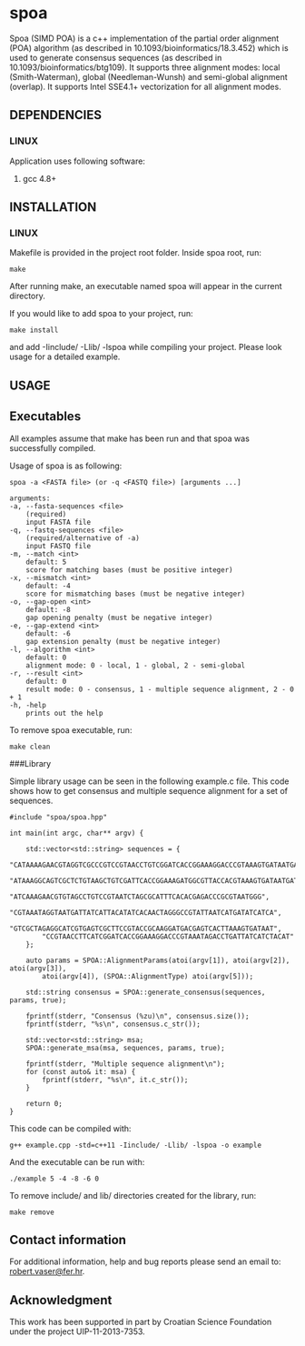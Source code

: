 # spoa

Spoa (SIMD POA) is a c++ implementation of the partial order alignment (POA) algorithm (as described in 10.1093/bioinformatics/18.3.452) which is used to generate consensus sequences (as described in 10.1093/bioinformatics/btg109). It supports three alignment modes: local (Smith-Waterman), global (Needleman-Wunsh) and semi-global alignment (overlap). It supports Intel SSE4.1+ vectorization for all alignment modes.

## DEPENDENCIES

### LINUX

Application uses following software:

1. gcc 4.8+

## INSTALLATION

### LINUX

Makefile is provided in the project root folder. Inside spoa root, run:

    make

After running make, an executable named spoa will appear in the current directory.

If you would like to add spoa to your project, run:

    make install

and add -Iinclude/ -Llib/ -lspoa while compiling your project. Please look usage for a
detailed example.

## USAGE

## Executables

All examples assume that make has been run and that spoa was successfully compiled.

Usage of spoa is as following:

    spoa -a <FASTA file> (or -q <FASTQ file>) [arguments ...]

    arguments:
    -a, --fasta-sequences <file>
        (required)
        input FASTA file
    -q, --fastq-sequences <file>
        (required/alternative of -a)
        input FASTQ file
    -m, --match <int>
        default: 5
        score for matching bases (must be positive integer)
    -x, --mismatch <int>
        default: -4
        score for mismatching bases (must be negative integer)
    -o, --gap-open <int>
        default: -8
        gap opening penalty (must be negative integer)
    -e, --gap-extend <int>
        default: -6
        gap extension penalty (must be negative integer)
    -l, --algorithm <int>
        default: 0
        alignment mode: 0 - local, 1 - global, 2 - semi-global
    -r, --result <int>
        default: 0
        result mode: 0 - consensus, 1 - multiple sequence alignment, 2 - 0 + 1
    -h, -help
        prints out the help

To remove spoa executable, run:

    make clean

###Library

Simple library usage can be seen in the following example.c file. This code shows
how to get consensus and multiple sequence alignment for a set of sequences.

    #include "spoa/spoa.hpp"

    int main(int argc, char** argv) {

        std::vector<std::string> sequences = {
            "CATAAAAGAACGTAGGTCGCCCGTCCGTAACCTGTCGGATCACCGGAAAGGACCCGTAAAGTGATAATGAT",
            "ATAAAGGCAGTCGCTCTGTAAGCTGTCGATTCACCGGAAAGATGGCGTTACCACGTAAAGTGATAATGATTAT",
            "ATCAAAGAACGTGTAGCCTGTCCGTAATCTAGCGCATTTCACACGAGACCCGCGTAATGGG",
            "CGTAAATAGGTAATGATTATCATTACATATCACAACTAGGGCCGTATTAATCATGATATCATCA",
            "GTCGCTAGAGGCATCGTGAGTCGCTTCCGTACCGCAAGGATGACGAGTCACTTAAAGTGATAAT",
            "CCGTAACCTTCATCGGATCACCGGAAAGGACCCGTAAATAGACCTGATTATCATCTACAT"
        };

        auto params = SPOA::AlignmentParams(atoi(argv[1]), atoi(argv[2]), atoi(argv[3]),
            atoi(argv[4]), (SPOA::AlignmentType) atoi(argv[5]));

        std::string consensus = SPOA::generate_consensus(sequences, params, true);

        fprintf(stderr, "Consensus (%zu)\n", consensus.size());
        fprintf(stderr, "%s\n", consensus.c_str());

        std::vector<std::string> msa;
        SPOA::generate_msa(msa, sequences, params, true);

        fprintf(stderr, "Multiple sequence alignment\n");
        for (const auto& it: msa) {
            fprintf(stderr, "%s\n", it.c_str());
        }

        return 0;
    }

This code can be compiled with:

    g++ example.cpp -std=c++11 -Iinclude/ -Llib/ -lspoa -o example

And the executable can be run with:

    ./example 5 -4 -8 -6 0

To remove include/ and lib/ directories created for the library, run:

    make remove

## Contact information

For additional information, help and bug reports please send an email to: robert.vaser@fer.hr.

## Acknowledgment

This work has been supported in part by Croatian Science Foundation under the project UIP-11-2013-7353.
